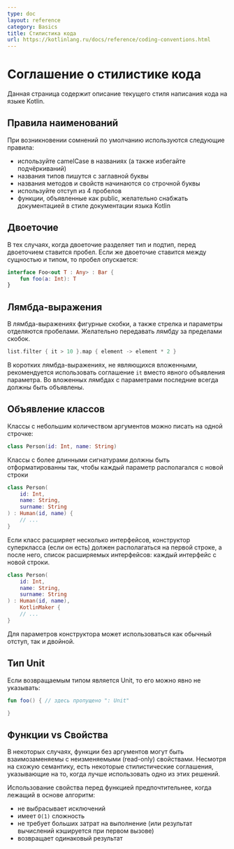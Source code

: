 ```yaml
---
type: doc
layout: reference
category: Basics
title: Стилистика кода
url: https://kotlinlang.ru/docs/reference/coding-conventions.html
---
```


# Соглашение о стилистике кода

Данная страница содержит описание текущего стиля написания кода на языке Kotlin.

## Правила наименований
При возникновении сомнений по умолчанию используются следующие правила:

* используйте camelCase в названиях (а также избегайте подчёркиваний)
* названия типов пишутся с заглавной буквы
* названия методов и свойств начинаются со строчной буквы
* используйте отступ из 4 пробелов
* функции, объявленные как public, желательно снабжать документацией в стиле документации языка Kotlin

## Двоеточие

В тех случаях, когда двоеточие разделяет тип и подтип, перед двоеточием ставится пробел. Если же двоеточие ставится между сущностью и типом, то пробел опускается:

``` kotlin
interface Foo<out T : Any> : Bar {
    fun foo(a: Int): T
}
```

## Лямбда-выражения

В лямбда-выражениях фигурные скобки, а также стрелка и параметры отделяются пробелами. Желательно передавать лямбду за пределами скобок.

``` kotlin
list.filter { it > 10 }.map { element -> element * 2 }
```


В коротких лямбда-выражениях, не являющихся вложенными, рекомендуется использовать соглашение `it` вместо явного объявления параметра. Во вложенных лямбдах с параметрами последние всегда должны быть объявлены.

<!--## Class header formatting-->
## Объявление классов

<!--Classes with a few arguments can be written in a single line:-->
Классы с небольшим количеством аргументов можно писать на одной строчке:

```kotlin 
class Person(id: Int, name: String)
```

<!--Classes with longer headers should be formatted so that each primary constructor argument is in a separate line with indentation.
Also, the closing parenthesis should be on a new line. If we use inheritance, then the superclass constructor call or list of implemented interfaces
should be located on the same line as the parenthesis:-->
Классы с более длинными сигнатурами должны быть отформатированны так, чтобы каждый параметр располагался с новой строки

```kotlin 
class Person(
    id: Int, 
    name: String,
    surname: String
) : Human(id, name) {
    // ...
}
```

<!--For multiple interfaces, the superclass constructor call should be located first and then each interface should be located in a different line:-->
Если класс расширяет несколько интерфейсов, конструктор суперкласса (если он есть) должен располагаться на первой строке, а после него, список расширяемых интерфейсов: каждый интерфейс с новой строки.

```kotlin 
class Person(
    id: Int, 
    name: String,
    surname: String
) : Human(id, name),
    KotlinMaker {
    // ...
}
```

<!--Constructor parameters can use either the regular indent or the continuation indent (double the regular indent).-->
Для параметров конструктора может использоваться как обычный отступ, так и двойной.

## Тип Unit

Если возвращаемым типом является Unit, то его можно явно не указывать:

``` kotlin
fun foo() { // здесь пропущено ": Unit"

}
```


<!--## Functions vs Properties-->
## Функции vs Свойства

<!--In some cases functions with no arguments might be interchangeable with read-only properties. 
Although the semantics are similar, there are some stylistic conventions on when to prefer one to another.-->
В некоторых случаях, функции без аргументов могут быть взаимозаменяемы с неизменяемыми (read-only) свойствами.
Несмотря на схожую семантику, есть некоторые стилистические соглашения, указывающие на то, когда лучше использовать одно из этих решений.

<!--Prefer a property over a function when the underlying algorithm:-->
Использование свойства перед функцией предпочтительнее, когда лежащий в основе алгоритм:

<!--does not throw
has a `O(1)` complexity
is cheap to calculate (or caсhed on the first run)
returns the same result over invocations -->
* не выбрасывает исключений
* имеет `O(1)` сложность
* не требует больших затрат на выполнение (или результат вычислений кэшируется при первом вызове)
* возвращает одинаковый результат
